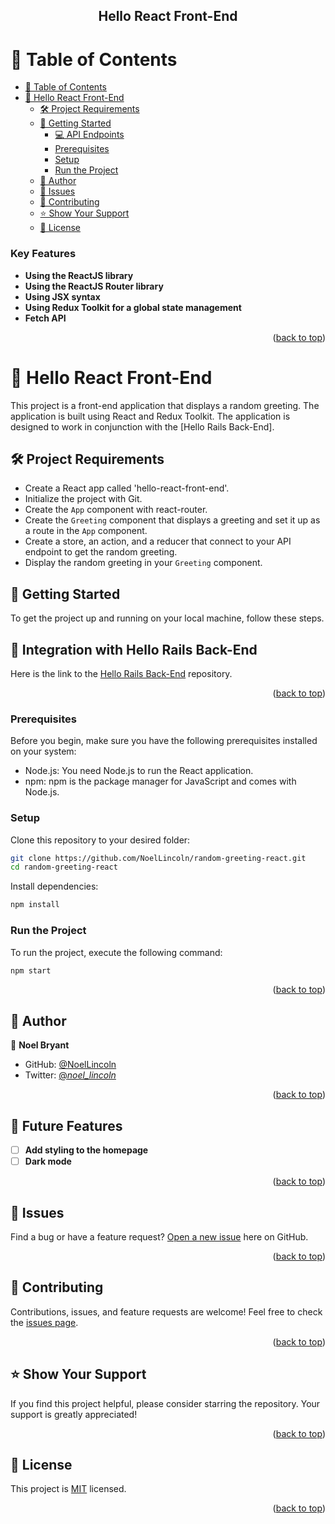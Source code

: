 <div align="center">

<h2><b>Hello React Front-End</b></h2>

</div>

# 📗 Table of Contents

- [📗 Table of Contents](#-table-of-contents)
- [👋 Hello React Front-End](#about-project)
    - [🛠 Project Requirements](#project-requirements)
    - [🚀 Getting Started](#getting-started)
        - [💻 API Endpoints](#integration-with-hello-rails-back-end)
        - [Prerequisites](#prerequisites)
        - [Setup](#setup)
        - [Run the Project](#run-the-project)
    - [👥 Author](#authors)
    - [🔭 Issues](#issues)
    - [🤝 Contributing](#contributing)
    - [⭐️ Show Your Support](#️support)
    - [📝 License](#license)

### Key Features <a name="key-features"></a>

- **Using the ReactJS library**
- **Using the ReactJS Router library**
- **Using JSX syntax**
- **Using Redux Toolkit for a global state management**
- **Fetch API**

<p align="right">(<a href="#readme-top">back to top</a>)</p>

<!-- PROJECT REQUIREMENTS -->

# 👋 Hello React Front-End <a name="about-project"></a>

This project is a front-end application that displays a random greeting. The application is built using React and Redux Toolkit. The application is designed to work in conjunction with the [Hello Rails Back-End].

## 🛠 Project Requirements <a name="project-requirements"></a>

- Create a React app called 'hello-react-front-end'.
- Initialize the project with Git.
- Create the `App` component with react-router.
- Create the `Greeting` component that displays a greeting and set it up as a route in the `App` component.
- Create a store, an action, and a reducer that connect to your API endpoint to get the random greeting.
- Display the random greeting in your `Greeting` component.

## 🚀 Getting Started <a name="getting-started"></a>

To get the project up and running on your local machine, follow these steps.

## 🔗 Integration with Hello Rails Back-End <a name="integration-with-hello-rails-back-end"></a>

Here is the link to the [Hello Rails Back-End](https://github.com/NoelLincoln/hello-rails-back-end/pull/1) repository.

<p align="right">(<a href="#readme-top">back to top</a>)</p>


### Prerequisites

Before you begin, make sure you have the following prerequisites installed on your system:

- Node.js: You need Node.js to run the React application.
- npm: npm is the package manager for JavaScript and comes with Node.js.

### Setup

Clone this repository to your desired folder:

```sh
git clone https://github.com/NoelLincoln/random-greeting-react.git
cd random-greeting-react
```

Install dependencies:

```sh
npm install
```

### Run the Project

To run the project, execute the following command:

```sh
npm start
```

<p align="right">(<a href="#readme-top">back to top</a>)</p>

## 👥 Author <a name="authors"></a>

👤 **Noel Bryant**
- GitHub: [@NoelLincoln](https://github.com/NoelLincoln)
- Twitter: [@_noel_lincoln_](https://twitter.com/noel_lincoln)

<p align="right">(<a href="#readme-top">back to top</a>)</p>

## 🔭 Future Features <a name="future-features"></a>

- [ ] **Add styling to the homepage**
- [ ] **Dark mode**

<p align="right">(<a href="#readme-top">back to top</a>)</p>

## 🔭 Issues <a name="issues"></a>

Find a bug or have a feature request? [Open a new issue](https://github.com/NoelLincoln/hello-react-front-end/issues) here on GitHub.

<p align="right">(<a href="#readme-top">back to top</a>)</p>

## 🤝 Contributing <a name="contributing"></a>

Contributions, issues, and feature requests are welcome! Feel free to check the [issues page](https://github.com/NoelLincoln/hello-react-front-end/issues).

<p align="right">(<a href="#readme-top">back to top</a>)</p>

## ⭐️ Show Your Support <a name="️support"></a>

If you find this project helpful, please consider starring the repository. Your support is greatly appreciated!

<p align="right">(<a href="#readme-top">back to top</a>)</p>

## 📝 License <a name="license"></a>

This project is [MIT](./LICENSE) licensed.

<p align="right">(<a href="#readme-top">back to top</a>)</p>